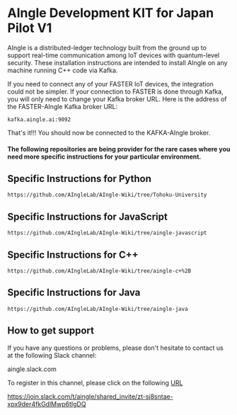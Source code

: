 # AIngle Development KIT for Japan Pilot V1

AIngle is a distributed-ledger technology built from the ground up to support real-time communication among IoT devices with quantum-level security. These installation instructions are intended to install AIngle on any machine running C++ code via Kafka.

If you need to connect any of your FASTER IoT devices, the integration could not be simpler.  If your connection to FASTER is done through Kafka, you will only need to change your Kafka broker URL.  Here is the address of the FASTER-AIngle Kafka broker URL:

```shell
kafka.aingle.ai:9092
```

That's it!!!  You should now be connected to the KAFKA-AIngle broker.

#### The following repositories are being provider for the rare cases where you need more specific instructions for your particular environment.

## Specific Instructions for Python

```
https://github.com/AIngleLab/AIngle-Wiki/tree/Tohoku-University
```



## Specific Instructions for JavaScript

```
https://github.com/AIngleLab/AIngle-Wiki/tree/aingle-javascript
```

## Specific Instructions for C++

```
https://github.com/AIngleLab/AIngle-Wiki/tree/aingle-c+%2B
```

## Specific Instructions for Java

```
https://github.com/AIngleLab/AIngle-Wiki/tree/aingle-java
```


## How to get support

If you have any questions or problems, please don't hesitate to contact us at the following Slack channel:

aingle.slack.com

To register in this channel, please click on the following [URL](https://join.slack.com/t/aingle/shared_invite/zt-sj8sntae-xpx9der4fkGdlMwp6tIgDQ)

https://join.slack.com/t/aingle/shared_invite/zt-sj8sntae-xpx9der4fkGdlMwp6tIgDQ

